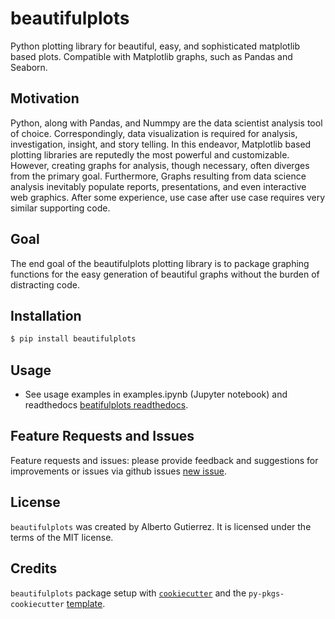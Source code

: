 # beautifulplots

Python plotting library for beautiful, easy, and sophisticated matplotlib based plots. Compatible with Matplotlib graphs, such as Pandas and Seaborn.

## Motivation
Python, along with Pandas, and Nummpy are the data scientist analysis tool of choice. Correspondingly, data visualization is required for analysis, investigation, insight, and story telling. In this endeavor, Matplotlib based plotting libraries are reputedly the most powerful and customizable. However, creating graphs for analysis, though necessary, often diverges from the primary goal. Furthermore, Graphs resulting from data science analysis inevitably populate reports, presentations, and even interactive web graphics. After some experience, use case after use case requires very similar supporting code. 

## Goal
The end goal of the beautifulplots plotting library is to package graphing functions for the easy generation of beautiful graphs without the burden of distracting code.

## Installation

```bash
$ pip install beautifulplots
```

## Usage

- See usage examples in examples.ipynb (Jupyter notebook) and readthedocs [beatifulplots readthedocs](https://beautifulplots.readthedocs.io/en/latest/index.html).


## Feature Requests and Issues

Feature requests and issues: please provide feedback and suggestions for improvements or issues via github issues [new issue](https://github.com/Aljgutier/beautifulplots/issues).


## License

`beautifulplots` was created by Alberto Gutierrez. It is licensed under the terms of the MIT license.

## Credits

`beautifulplots` package setup with  [`cookiecutter`](https://cookiecutter.readthedocs.io/en/latest/) and the `py-pkgs-cookiecutter` [template](https://github.com/py-pkgs/py-pkgs-cookiecutter).
